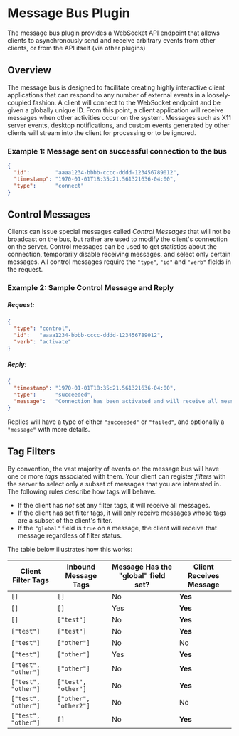 # Message Bus Plugin

The message bus plugin provides a WebSocket API endpoint that allows clients to asynchronously send and receive arbitrary events from other clients, or from the API itself (via other plugins)

## Overview

The message bus is designed to facilitate creating highly interactive client applications that can respond to any number of external events in a loosely-coupled fashion.  A client will connect to the WebSocket endpoint and be given a globally unique ID.  From this point, a client application will receive messages when other activities occur on the system.  Messages such as X11 server events, desktop notifications, and custom events generated by other clients will stream into the client for processing or to be ignored.

### Example 1: Message sent on successful connection to the bus
```json
{
  "id":        "aaaa1234-bbbb-cccc-dddd-123456789012",
  "timestamp": "1970-01-01T18:35:21.561321636-04:00",
  "type":      "connect"
}
```


## Control Messages

Clients can issue special messages called _Control Messages_ that will not be broadcast on the bus, but rather are used to modify the client's connection on the server.  Control messages can be used to get statistics about the connection, temporarily disable receiving messages, and select only certain messages.  All control messages require the `"type"`, `"id"` and `"verb"` fields in the request.

### Example 2: Sample Control Message and Reply

##### Request:
```json
{
  "type": "control",
  "id":   "aaaa1234-bbbb-cccc-dddd-123456789012",
  "verb": "activate"
}

```

##### Reply:
```json
{
  "timestamp": "1970-01-01T18:35:21.561321636-04:00",
  "type":      "succeeded",
  "message":   "Connection has been activated and will receive all messages destined for it"
}

```

Replies will have a type of either `"succeeded"` or `"failed"`, and optionally a `"message"` with more details.


## Tag Filters

By convention, the vast majority of events on the message bus will have one or more _tags_ associated with them.  Your client can register _filters_ with the server to select only a subset of messages that you are interested in.  The following rules describe how tags will behave.

* If the client has _not_ set any filter tags, it will receive all messages.
* If the client has set filter tags, it will only receive messages whose tags are a subset of the client's filter.
* If the `"global"` field is `true` on a message, the client will receive that message regardless of filter status.

The table below illustrates how this works:

| Client Filter Tags                | Inbound Message Tags                 | Message Has the "global" field set? | Client Receives Message  |
| --------------------------------- | ------------------------------------ | ----------------------------------- | ------------------------ |
| `[]`                              | `[]`                                 | No                                  | **Yes**                  |
| `[]`                              | `[]`                                 | Yes                                 | **Yes**                  |
| `[]`                              | `["test"]`                           | No                                  | **Yes**                  |
| `["test"]`                        | `["test"]`                           | No                                  | **Yes**                  |
| `["test"]`                        | `["other"]`                          | No                                  | No                       |
| `["test"]`                        | `["other"]`                          | Yes                                 | **Yes**                  |
| `["test", "other"]`               | `["other"]`                          | No                                  | **Yes**                  |
| `["test", "other"]`               | `["test", "other"]`                  | No                                  | **Yes**                  |
| `["test", "other"]`               | `["other", "other2"]`                | No                                  | No                       |
| `["test", "other"]`               | `[]`                                 | No                                  | **Yes**                  |

